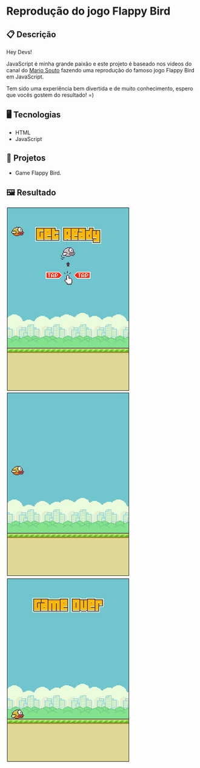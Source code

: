 # Reprodução do jogo Flappy Bird

## 📋 Descrição 
Hey Devs!
 
JavaScript é minha grande paixão e este projeto é baseado nos vídeos do canal do [Mario Souto](https://www.youtube.com/channel/UCzR2u5RWXWjUh7CwLSvbitA) fazendo uma reprodução do famoso jogo Flappy Bird em JavaScript. 
 
Tem sido uma experiência bem divertida e de muito conhecimento, espero que vocês gostem do resultado! =)

## 🖥️ Tecnologias

- HTML
- JavaScript

## 🎨 Projetos

- Game Flappy Bird.

## 🖼️ Resultado

![](https://github.com/jeniblodev/-FlappyBird_game/blob/master/flappy01.png) ![](https://github.com/jeniblodev/-FlappyBird_game/blob/master/flappy02.png) ![](https://github.com/jeniblodev/-FlappyBird_game/blob/master/flappy03.png)
